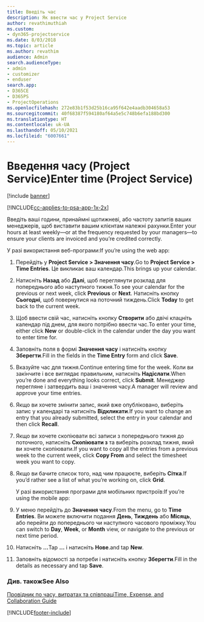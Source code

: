 ```yaml
---
title: Введіть час
description: Як ввести час у Project Service
author: revathimuthiah
ms.custom:
- dyn365-projectservice
ms.date: 8/03/2018
ms.topic: article
ms.author: revathim
audience: Admin
search.audienceType:
- admin
- customizer
- enduser
search.app:
- D365CE
- D365PS
- ProjectOperations
ms.openlocfilehash: 272e83b1f53d25b16ca95f642e4aadb304658a53
ms.sourcegitcommit: 40f68387f594180af64a5e5c748b6efa188bd300
ms.translationtype: HT
ms.contentlocale: uk-UA
ms.lasthandoff: 05/10/2021
ms.locfileid: "6007661"
---
```

# <a name="enter-time-project-service"></a><span data-ttu-id="e2767-103">Введення часу (Project Service)</span><span class="sxs-lookup"><span data-stu-id="e2767-103">Enter time (Project Service)</span></span>

[!include [banner](../includes/psa-now-project-operations.md)]

[!INCLUDE[cc-applies-to-psa-app-1x-2x](../includes/cc-applies-to-psa-app-1x-2x.md)]

<span data-ttu-id="e2767-104">Введіть ваші години, принаймні щотижневі, або частоту запитів ваших менеджерів, щоб виставити вашим клієнтам належні рахунки.</span><span class="sxs-lookup"><span data-stu-id="e2767-104">Enter your hours at least weekly—or at the frequency requested by your managers—to ensure your clients are invoiced and you’re credited correctly.</span></span>  
  
 <span data-ttu-id="e2767-105">У разі використання веб-програми:</span><span class="sxs-lookup"><span data-stu-id="e2767-105">If you’re using the web app:</span></span>  
  
1. <span data-ttu-id="e2767-106">Перейдіть у **Project Service > Значення часу**.</span><span class="sxs-lookup"><span data-stu-id="e2767-106">Go to **Project Service > Time Entries**.</span></span> <span data-ttu-id="e2767-107">Це викликає ваш календар.</span><span class="sxs-lookup"><span data-stu-id="e2767-107">This brings up your calendar.</span></span>  
  
2. <span data-ttu-id="e2767-108">Натисніть **Назад** або **Далі**, щоб переглянути розклад для попереднього або наступного тижня.</span><span class="sxs-lookup"><span data-stu-id="e2767-108">To see your calendar for the previous or next week, click **Previous** or **Next**.</span></span> <span data-ttu-id="e2767-109">Натисніть кнопку **Сьогодні**, щоб повернутися на поточний тиждень.</span><span class="sxs-lookup"><span data-stu-id="e2767-109">Click **Today** to get back to the current week.</span></span>  
  
3. <span data-ttu-id="e2767-110">Щоб ввести свій час, натисніть кнопку **Створити** або двічі клацніть календар під днем, для якого потрібно ввести час.</span><span class="sxs-lookup"><span data-stu-id="e2767-110">To enter your time, either click **New** or double-click in the calendar under the day you want to enter time for.</span></span>  
  
4. <span data-ttu-id="e2767-111">Заповніть поля в формі **Значення часу** і натисніть кнопку **Зберегти**.</span><span class="sxs-lookup"><span data-stu-id="e2767-111">Fill in the fields in the **Time Entry** form and click **Save**.</span></span>  
  
5. <span data-ttu-id="e2767-112">Вказуйте час для тижня.</span><span class="sxs-lookup"><span data-stu-id="e2767-112">Continue entering time for the week.</span></span> <span data-ttu-id="e2767-113">Коли ви закінчите і все виглядає правильним, натисніть **Надіслати**.</span><span class="sxs-lookup"><span data-stu-id="e2767-113">When you’re done and everything looks correct, click **Submit**.</span></span> <span data-ttu-id="e2767-114">Менеджер перегляне і затвердить ваш і значення часу.</span><span class="sxs-lookup"><span data-stu-id="e2767-114">A manager will review and approve your time entries.</span></span>  
  
6. <span data-ttu-id="e2767-115">Якщо ви хочете змінити запис, який вже опубліковано, виберіть запис у календарі та натисніть **Відкликати**.</span><span class="sxs-lookup"><span data-stu-id="e2767-115">If you want to change an entry that you already submitted, select the entry in your calendar and then click **Recall**.</span></span>  
  
7. <span data-ttu-id="e2767-116">Якщо ви хочете скопіювати всі записи з попереднього тижня до поточного, натисніть **Скопіювати з** та виберіть розклад тижня, який ви хочете скопіювати.</span><span class="sxs-lookup"><span data-stu-id="e2767-116">If you want to copy all the entries from a previous week to the current week, click **Copy From** and select the timesheet week you want to copy.</span></span>  
  
8. <span data-ttu-id="e2767-117">Якщо ви бачите список того, над чим працюєте, виберіть **Сітка**.</span><span class="sxs-lookup"><span data-stu-id="e2767-117">If you’d rather see a list of what you’re working on, click **Grid**.</span></span>  
  
   <span data-ttu-id="e2767-118">У разі використання програми для мобільних пристроїв:</span><span class="sxs-lookup"><span data-stu-id="e2767-118">If you’re using the mobile app:</span></span>  
  
9. <span data-ttu-id="e2767-119">У меню перейдіть до **Значення часу**.</span><span class="sxs-lookup"><span data-stu-id="e2767-119">From the menu, go to **Time Entries**.</span></span>     <span data-ttu-id="e2767-120">Ви можете включити подання **День**, **Тиждень** або **Місяць**, або перейти до попереднього чи наступного часового проміжку.</span><span class="sxs-lookup"><span data-stu-id="e2767-120">You can switch to **Day**, **Week**, or **Month** view, or navigate to the previous or next time period.</span></span>  
  
10. <span data-ttu-id="e2767-121">Натисніть **…**</span><span class="sxs-lookup"><span data-stu-id="e2767-121">Tap **…**</span></span> <span data-ttu-id="e2767-122">і натисніть **Нове**.</span><span class="sxs-lookup"><span data-stu-id="e2767-122">and tap **New**.</span></span>  
  
11. <span data-ttu-id="e2767-123">Заповніть відомості за потреби і натисніть кнопку **Зберегти**.</span><span class="sxs-lookup"><span data-stu-id="e2767-123">Fill in the details as necessary and tap **Save**.</span></span>  
  
### <a name="see-also"></a><span data-ttu-id="e2767-124">Див. також</span><span class="sxs-lookup"><span data-stu-id="e2767-124">See Also</span></span>  
 [<span data-ttu-id="e2767-125">Провідник по часу, витратах та співпраці</span><span class="sxs-lookup"><span data-stu-id="e2767-125">Time, Expense, and Collaboration Guide</span></span>](../psa/time-expense-collaboration-guide.md)


[!INCLUDE[footer-include](../includes/footer-banner.md)]